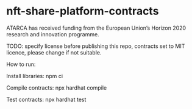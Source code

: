 # nft-share-platform-contracts

ATARCA has received funding from the European Union’s Horizon 2020 research and innovation programme.

TODO: specify license before publishing this repo, contracts set to MIT licence, please change if not suitable.

How to run:

Install libraries:
npm ci

Compile contracts:
npx hardhat compile

Test contracts:
npx hardhat test